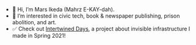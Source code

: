 - 👋 Hi, I’m Mars Ikeda (Mahrz E-KAY-dah).
- 👀 I’m interested in civic tech, book & newspaper publishing, prison abolition, and art.
- ✅ Check out [Intertwined Days](https://intertwineddays.mailchimpsites.com/ "Invisible Infrastructure is fascinating. Click to learn more!"), a project about invisible infrastructure I made in Spring 2021!

<!---
mars-ikeda/mars-ikeda is a ✨ special ✨ repository because its `README.md` (this file) appears on your GitHub profile.
You can click the Preview link to take a look at your changes.
--->
